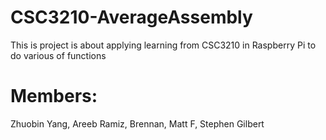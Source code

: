 # CSC3210-AverageAssembly
This is project is about applying learning from CSC3210 in Raspberry Pi to do various of functions
# Members: 
Zhuobin Yang, 
Areeb Ramiz, 
Brennan, 
Matt F, 
Stephen Gilbert
